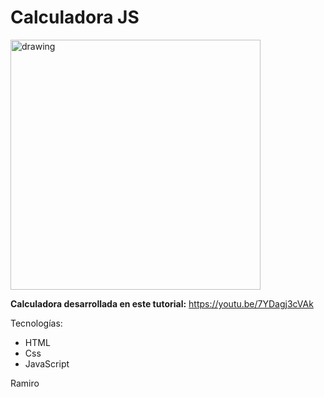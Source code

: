 ﻿# Calculadora JS

<img src="https://i.ibb.co/QJBNx5v/Screen-Shot-2021-01-31-at-22-41-36.png" alt="drawing" width="400"/>

**Calculadora desarrollada en este tutorial:** https://youtu.be/7YDagj3cVAk

Tecnologías:
- HTML
- Css
- JavaScript

Ramiro